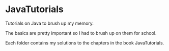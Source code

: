 # JavaTutorials

Tutorials on Java to brush up my memory.

The basics are pretty important so I had to brush up on them for school.

Each folder contains my solutions to the chapters in the book JavaTutorials.
